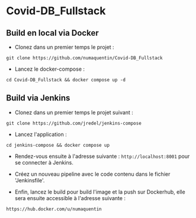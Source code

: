 # Covid-DB_Fullstack

## Build en local via Docker

- Clonez dans un premier temps le projet :

```git clone https://github.com/numaquentin/Covid-DB_Fullstack```

- Lancez le docker-compose :

```cd Covid-DB_Fullstack && docker compose up -d```

## Build via Jenkins

- Clonez dans un premier temps le projet suivant : 

```git clone https://github.com/jredel/jenkins-compose```

- Lancez l'application : 

```cd jenkins-compose && docker compose up```

- Rendez-vous ensuite à l'adresse suivante : `http://localhost:8001` pour se connecter à Jenkins.

- Créez un nouveau pipeline avec le code contenu dans le fichier 'Jenkinsfile'.

- Enfin, lancez le build pour build l'image et la push sur Dockerhub, elle sera ensuite accessible à l'adresse suivante : 

`https://hub.docker.com/u/numaquentin`
